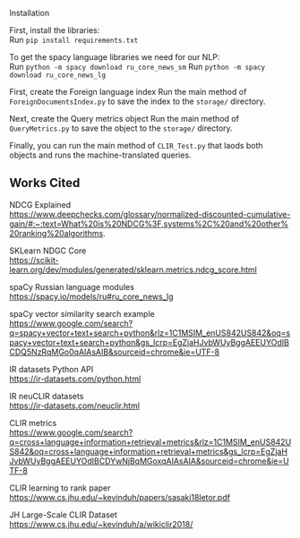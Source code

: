 Installation

First, install the libraries:<br>
Run `pip install requirements.txt`

To get the spacy language libraries we need for our NLP:<br>
Run `python -m spacy download ru_core_news_sm`
Run `python -m spacy download ru_core_news_lg`

First, create the Foreign language index
Run the main method of `ForeignDocumentsIndex.py` to save the index to the `storage/` directory.

Next, create the Query metrics object
Run the main method of `QueryMetrics.py` to save the object to the `storage/` directory.

Finally, you can run the main method of `CLIR_Test.py` that laods both objects and runs the machine-translated queries.

## Works Cited
NDCG Explained<br>
https://www.deepchecks.com/glossary/normalized-discounted-cumulative-gain/#:~:text=What%20is%20NDCG%3F,systems%2C%20and%20other%20ranking%20algorithms. 

SKLearn NDGC Core<br>
https://scikit-learn.org/dev/modules/generated/sklearn.metrics.ndcg_score.html

spaCy Russian language modules<br>
https://spacy.io/models/ru#ru_core_news_lg

spaCy vector similarity search example<br>
https://www.google.com/search?q=spacy+vector+text+search+python&rlz=1C1MSIM_enUS842US842&oq=spacy+vector+text+search+python&gs_lcrp=EgZjaHJvbWUyBggAEEUYOdIBCDQ5NzRqMGo0qAIAsAIB&sourceid=chrome&ie=UTF-8

IR datasets Python API<br>
https://ir-datasets.com/python.html

IR neuCLIR datasets<br>
https://ir-datasets.com/neuclir.html

CLIR metrics<br>
https://www.google.com/search?q=cross+language+information+retrieval+metrics&rlz=1C1MSIM_enUS842US842&oq=cross+language+information+retrieval+metrics&gs_lcrp=EgZjaHJvbWUyBggAEEUYOdIBCDYwNjBqMGoxqAIAsAIA&sourceid=chrome&ie=UTF-8

CLIR learning to rank paper<br>
https://www.cs.jhu.edu/~kevinduh/papers/sasaki18letor.pdf

JH Large-Scale CLIR Dataset<br>
https://www.cs.jhu.edu/~kevinduh/a/wikiclir2018/

